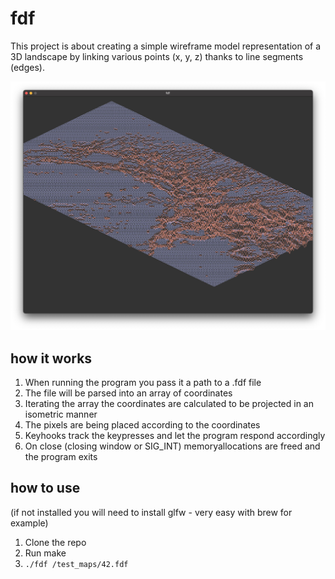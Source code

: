 # fdf
This project is about creating a simple wireframe model representation of a 3D landscape by linking various points (x, y, z) thanks to line segments (edges).

![alt text](https://github.com/philippschwarzmueller/fdf/blob/master/test_maps/fdf_showcase.jpg "fdf showcase")

## how it works
1. When running the program you pass it a path to a .fdf file
2. The file will be parsed into an array of coordinates
3. Iterating the array the coordinates are calculated to be projected in an isometric manner
4. The pixels are being placed according to the coordinates
5. Keyhooks track the keypresses and let the program respond accordingly
6. On close (closing window or SIG_INT) memoryallocations are freed and the program exits

## how to use
(if not installed you will need to install glfw - very easy with brew for example)
1. Clone the repo
2. Run make
3. `./fdf /test_maps/42.fdf`
